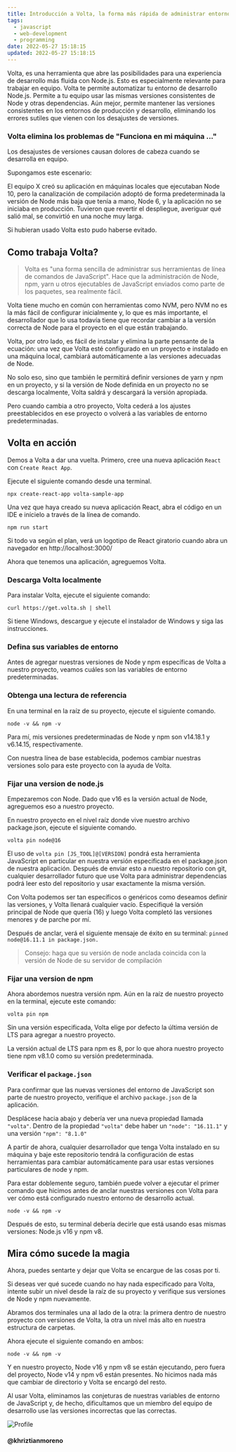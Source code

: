 ```yaml
---
title: Introducción a Volta, la forma más rápida de administrar entornos de Node
tags:
  - javascript
  - web-development
  - programming
date: 2022-05-27 15:18:15
updated: 2022-05-27 15:18:15
---
```


Volta, es una herramienta que abre las posibilidades para una experiencia de desarrollo más fluida con Node.js. Esto es especialmente relevante para trabajar en equipo. Volta te permite automatizar tu entorno de desarrollo Node.js. Permite a tu equipo usar las mismas versiones consistentes de Node y otras dependencias. Aún mejor, permite mantener las versiones consistentes en los entornos de producción y desarrollo, eliminando los errores sutiles que vienen con los desajustes de versiones.

### Volta elimina los problemas de "Funciona en mi máquina ..."

Los desajustes de versiones causan dolores de cabeza cuando se desarrolla en equipo.

Supongamos este escenario:

El equipo X creó su aplicación en máquinas locales que ejecutaban Node 10, pero la canalización de compilación adoptó de forma predeterminada la versión de Node más baja que tenía a mano, Node 6, y la aplicación no se iniciaba en producción. Tuvieron que revertir el despliegue, averiguar qué salió mal, se convirtió en una noche muy larga.

Si hubieran usado Volta esto pudo haberse evitado.

## Como trabaja Volta?

> Volta es "una forma sencilla de administrar sus herramientas de línea de comandos de JavaScript". Hace que la administración de Node, npm, yarn u otros ejecutables de JavaScript enviados como parte de los paquetes, sea realmente fácil.

Volta tiene mucho en común con herramientas como NVM, pero NVM no es la más fácil de configurar inicialmente y, lo que es más importante, el desarrollador que lo usa todavía tiene que recordar cambiar a la versión correcta de Node para el proyecto en el que están trabajando.

Volta, por otro lado, es fácil de instalar y elimina la parte pensante de la ecuación: una vez que Volta esté configurado en un proyecto e instalado en una máquina local, cambiará automáticamente a las versiones adecuadas de Node.

No solo eso, sino que también le permitirá definir versiones de yarn y npm en un proyecto, y si la versión de Node definida en un proyecto no se descarga localmente, Volta saldrá y descargará la versión apropiada.

Pero cuando cambia a otro proyecto, Volta cederá a los ajustes preestablecidos en ese proyecto o volverá a las variables de entorno predeterminadas.

## Volta en acción

Demos a Volta a dar una vuelta. Primero, cree una nueva aplicación `React` con `Create React App`.

Ejecute el siguiente comando desde una terminal.

```shell
npx create-react-app volta-sample-app
```

Una vez que haya creado su nueva aplicación React, abra el código en un IDE e inícielo a través de la línea de comando.

```shell
npm run start
```

Si todo va según el plan, verá un logotipo de React giratorio cuando abra un navegador en http://localhost:3000/

Ahora que tenemos una aplicación, agreguemos Volta.

### Descarga Volta localmente

Para instalar Volta, ejecute el siguiente comando:

```shell
curl https://get.volta.sh | shell
```

Si tiene Windows, descargue y ejecute el instalador de Windows y siga las instrucciones.

### Defina sus variables de entorno

Antes de agregar nuestras versiones de Node y npm específicas de Volta a nuestro proyecto, veamos cuáles son las variables de entorno predeterminadas.

### Obtenga una lectura de referencia

En una terminal en la raíz de su proyecto, ejecute el siguiente comando.

```shell
node -v && npm -v
```

Para mí, mis versiones predeterminadas de Node y npm son v14.18.1 y v6.14.15, respectivamente.

Con nuestra línea de base establecida, podemos cambiar nuestras versiones solo para este proyecto con la ayuda de Volta.

### Fijar una version de node.js

Empezaremos con Node. Dado que v16 es la versión actual de Node, agreguemos eso a nuestro proyecto.

En nuestro proyecto en el nivel raíz donde vive nuestro archivo package.json, ejecute el siguiente comando.

```shell
volta pin node@16
```

El uso de `volta pin [JS_TOOL]@[VERSION]` pondrá esta herramienta JavaScript en particular en nuestra versión especificada en el package.json de nuestra aplicación. Después de enviar esto a nuestro repositorio con git, cualquier desarrollador futuro que use Volta para administrar dependencias podrá leer esto del repositorio y usar exactamente la misma versión.

Con Volta podemos ser tan específicos o genéricos como deseamos definir las versiones, y Volta llenará cualquier vacío. Especifiqué la versión principal de Node que quería (16) y luego Volta completó las versiones menores y de parche por mí.

Después de anclar, verá el siguiente mensaje de éxito en su terminal: `pinned node@16.11.1 in package.json.`

> Consejo: haga que su versión de node anclada coincida con la versión de Node de su servidor de compilación

### Fijar una version de npm

Ahora abordemos nuestra versión npm. Aún en la raíz de nuestro proyecto en la terminal, ejecute este comando:

```shell
volta pin npm
```

Sin una versión especificada, Volta elige por defecto la última versión de LTS para agregar a nuestro proyecto.

La versión actual de LTS para npm es 8, por lo que ahora nuestro proyecto tiene npm v8.1.0 como su versión predeterminada.

### Verificar el `package.json`

Para confirmar que las nuevas versiones del entorno de JavaScript son parte de nuestro proyecto, verifique el archivo `package.json` de la aplicación.

Desplácese hacia abajo y debería ver una nueva propiedad llamada `"volta"`. Dentro de la propiedad `"volta"` debe haber un `"node": "16.11.1"` y una versión `"npm": "8.1.0"`

A partir de ahora, cualquier desarrollador que tenga Volta instalado en su máquina y baje este repositorio tendrá la configuración de estas herramientas para cambiar automáticamente para usar estas versiones particulares de node y npm.

Para estar doblemente seguro, también puede volver a ejecutar el primer comando que hicimos antes de anclar nuestras versiones con Volta para ver cómo está configurado nuestro entorno de desarrollo actual.

```shell
node -v && npm -v
```

Después de esto, su terminal debería decirle que está usando esas mismas versiones: Node.js v16 y npm v8.

## Mira cómo sucede la magia

Ahora, puedes sentarte y dejar que Volta se encargue de las cosas por ti.

Si deseas ver qué sucede cuando no hay nada especificado para Volta, intente subir un nivel desde la raíz de su proyecto y verifique sus versiones de Node y npm nuevamente.

Abramos dos terminales una al lado de la otra: la primera dentro de nuestro proyecto con versiones de Volta, la otra un nivel más alto en nuestra estructura de carpetas.

Ahora ejecute el siguiente comando en ambos:

```shell
node -v && npm -v
```

Y en nuestro proyecto, Node v16 y npm v8 se están ejecutando, pero fuera del proyecto, Node v14 y npm v6 están presentes. No hicimos nada más que cambiar de directorio y Volta se encargó del resto.

Al usar Volta, eliminamos las conjeturas de nuestras variables de entorno de JavaScript y, de hecho, dificultamos que un miembro del equipo de desarrollo use las versiones incorrectas que las correctas.

![Profile](https://res.cloudinary.com/khriztianmoreno/image/upload/c_scale,w_148/v1591324337/KM-brand/stickers/sticker-3_2x.png)

#### @khriztianmoreno
